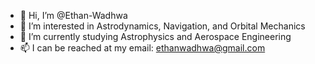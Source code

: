 - 👋 Hi, I’m @Ethan-Wadhwa
- 👀 I’m interested in Astrodynamics, Navigation, and Orbital Mechanics
- 🌱 I’m currently studying Astrophysics and Aerospace Engineering
- 📫 I can be reached at my email: ethanwadhwa@gmail.com

<!---
Ethan-Wadhwa/Ethan-Wadhwa is a ✨ special ✨ repository because its `README.md` (this file) appears on your GitHub profile.
You can click the Preview link to take a look at your changes.
--->
